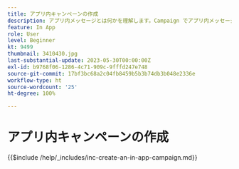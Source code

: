 ```yaml
---
title: アプリ内キャンペーンの作成
description: アプリ内メッセージとは何かを理解します。Campaign でアプリ内メッセージを作成、設定および公開する方法について説明します。
feature: In App
role: User
level: Beginner
kt: 9499
thumbnail: 3410430.jpg
last-substantial-update: 2023-05-30T00:00:00Z
exl-id: b9768f06-1286-4c71-909c-9fffd247e748
source-git-commit: 17bf3bc68a2c04fb8459b5b3b74db3b048e2336e
workflow-type: ht
source-wordcount: '25'
ht-degree: 100%

---
```


# アプリ内キャンペーンの作成

{{$include /help/_includes/inc-create-an-in-app-campaign.md}}
